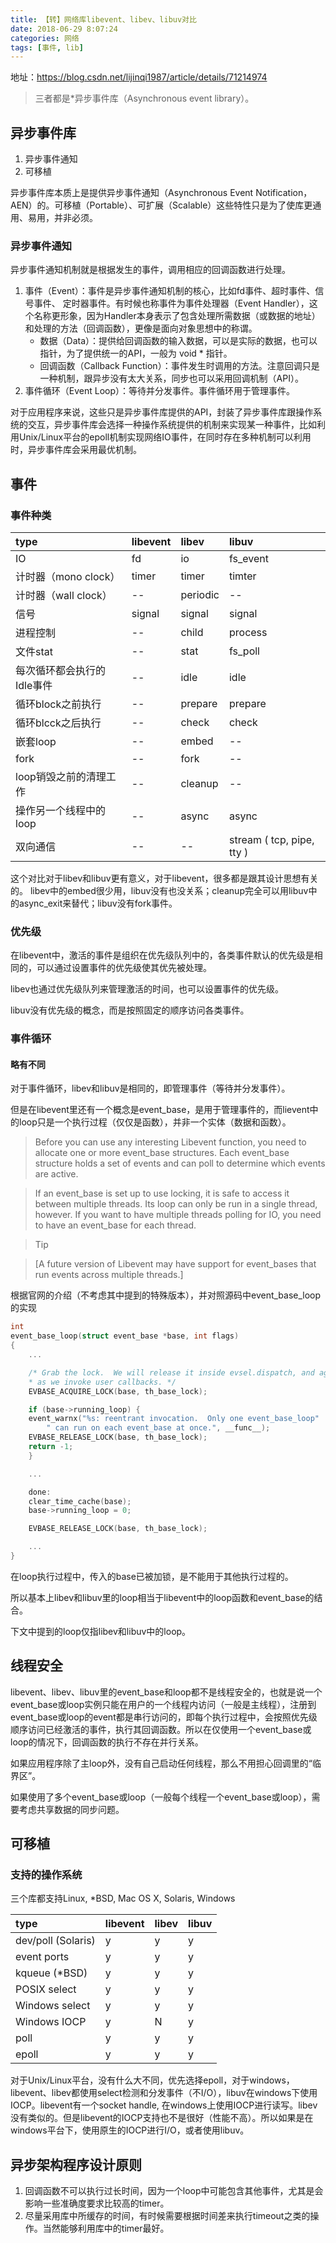 ```yaml
---
title: 【转】网络库libevent、libev、libuv对比
date: 2018-06-29 8:07:24
categories: 网络
tags: [事件, lib]
---
```


地址：https://blog.csdn.net/lijinqi1987/article/details/71214974

>三者都是*异步事件库（Asynchronous event library）。

## 异步事件库

1. 异步事件通知
2. 可移植

异步事件库本质上是提供异步事件通知（Asynchronous Event Notification，AEN）的。可移植（Portable）、可扩展（Scalable）这些特性只是为了使库更通用、易用，并非必须。

### 异步事件通知

异步事件通知机制就是根据发生的事件，调用相应的回调函数进行处理。

1. 事件（Event）：事件是异步事件通知机制的核心，比如fd事件、超时事件、信号事件、
定时器事件。有时候也称事件为事件处理器（Event Handler），这个名称更形象，因为Handler本身表示了包含处理所需数据（或数据的地址）和处理的方法（回调函数），更像是面向对象思想中的称谓。
   * 数据（Data）：提供给回调函数的输入数据，可以是实际的数据，也可以指针，为了提供统一的API，一般为 void * 指针。
   * 回调函数（Callback Function）：事件发生时调用的方法。注意回调只是一种机制，跟异步没有太大关系，同步也可以采用回调机制（API）。
2. 事件循环（Event Loop）：等待并分发事件。事件循环用于管理事件。   

对于应用程序来说，这些只是异步事件库提供的API，封装了异步事件库跟操作系统的交互，异步事件库会选择一种操作系统提供的机制来实现某一种事件，比如利用Unix/Linux平台的epoll机制实现网络IO事件，在同时存在多种机制可以利用时，异步事件库会采用最优机制。

<!--more-->
## 事件

### 事件种类

| type | libevent | libev | libuv |
|:---------|:-------|:--------|:-------|
| IO | fd | io | fs_event |
| 计时器（mono clock）| timer | timer | timter |
| 计时器（wall clock）| -- | periodic | -- |
| 信号 | signal | signal | signal |
| 进程控制 | -- | child | process |
| 文件stat | -- | stat | fs_poll |
| 每次循环都会执行的Idle事件 | -- |idle | idle |
| 循环block之前执行 | -- | prepare | prepare |
| 循环blcck之后执行 | -- | check | check |
| 嵌套loop | -- | embed | -- |
| fork | -- | fork | -- |
| loop销毁之前的清理工作 | -- | cleanup | -- |
| 操作另一个线程中的loop | -- | async | async |
| 双向通信 | -- | -- | stream ( tcp, pipe, tty ) |

这个对比对于libev和libuv更有意义，对于libevent，很多都是跟其设计思想有关的。
libev中的embed很少用，libuv没有也没关系；cleanup完全可以用libuv中的async_exit来替代；libuv没有fork事件。

### 优先级

在libevent中，激活的事件是组织在优先级队列中的，各类事件默认的优先级是相同的，可以通过设置事件的优先级使其优先被处理。

libev也通过优先级队列来管理激活的时间，也可以设置事件的优先级。

libuv没有优先级的概念，而是按照固定的顺序访问各类事件。

### 事件循环

#### 略有不同

对于事件循环，libev和libuv是相同的，即管理事件（等待并分发事件）。

但是在libevent里还有一个概念是event\_base，是用于管理事件的，而lievent中的loop只是一个执行过程（仅仅是函数），并非一个实体（数据和函数）。

> Before you can use any interesting Libevent function, you need to allocate one or more event\_base structures. Each event\_base structure holds a set of events and can poll to determine which events are active.

> If an event\_base is set up to use locking, it is safe to access it between multiple threads. Its loop can only be run in a single thread, however. If you want to have multiple threads polling for IO, you need to have an event\_base for each thread.

> Tip

> [A future version of Libevent may have support for event\_bases that run events across multiple threads.]

根据官网的介绍（不考虑其中提到的特殊版本），并对照源码中event\_base\_loop的实现

``` c
int
event_base_loop(struct event_base *base, int flags)
{
	...

	/* Grab the lock.  We will release it inside evsel.dispatch, and again
	* as we invoke user callbacks. */
	EVBASE_ACQUIRE_LOCK(base, th_base_lock);

	if (base->running_loop) {
	event_warnx("%s: reentrant invocation.  Only one event_base_loop"
	    " can run on each event_base at once.", __func__);
	EVBASE_RELEASE_LOCK(base, th_base_lock);
	return -1;
	}

	...

	done:
	clear_time_cache(base);
	base->running_loop = 0;

	EVBASE_RELEASE_LOCK(base, th_base_lock);

	...
}
```

在loop执行过程中，传入的base已被加锁，是不能用于其他执行过程的。

所以基本上libev和libuv里的loop相当于libevent中的loop函数和event\_base的结合。

下文中提到的loop仅指libev和libuv中的loop。

## 线程安全

libevent、libev、libuv里的event\_base和loop都不是线程安全的，也就是说一个event\_base或loop实例只能在用户的一个线程内访问（一般是主线程），注册到event\_base或loop的event都是串行访问的，即每个执行过程中，会按照优先级顺序访问已经激活的事件，执行其回调函数。所以在仅使用一个event\_base或loop的情况下，回调函数的执行不存在并行关系。

如果应用程序除了主loop外，没有自己启动任何线程，那么不用担心回调里的“临界区”。

如果使用了多个event_base或loop（一般每个线程一个event_base或loop），需要考虑共享数据的同步问题。

## 可移植

### 支持的操作系统

三个库都支持Linux, *BSD, Mac OS X, Solaris, Windows

| type | libevent | libev | libuv |
|:---------|:-------|:--------|:-------|
| dev/poll (Solaris) | y | y | y |
| event ports | y | y | y |
| kqueue (*BSD) | y | y | y |
| POSIX select | y | y | y |
| Windows select | y | y | y |
| Windows IOCP | y | N | y |
| poll | y | y | y |
| epoll | y | y | y |

对于Unix/Linux平台，没有什么大不同，优先选择epoll，对于windows，libevent、libev都使用select检测和分发事件（不I/O），libuv在windows下使用IOCP。libevent有一个socket handle, 在windows上使用IOCP进行读写。libev没有类似的。但是libevent的IOCP支持也不是很好（性能不高）。所以如果是在windows平台下，使用原生的IOCP进行I/O，或者使用libuv。


## 异步架构程序设计原则

1. 回调函数不可以执行过长时间，因为一个loop中可能包含其他事件，尤其是会影响一些准确度要求比较高的timer。
2. 尽量采用库中所缓存的时间，有时候需要根据时间差来执行timeout之类的操作。当然能够利用库中的timer最好。
